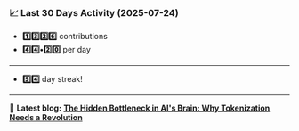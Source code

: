 <!--START_STATS-->
### 📈 Last 30 Days Activity (2025-07-24)  
- **1️⃣3️⃣2️⃣6️⃣** contributions  
- **4️⃣4️⃣•2️⃣0️⃣** per day
---
- **5️⃣4️⃣** day streak!
---
📝 **Latest blog:** [**The Hidden Bottleneck in AI's Brain: Why Tokenization Needs a Revolution**](https://andriak.com/blog/tokenization-revolution)
<!--END_STATS-->
